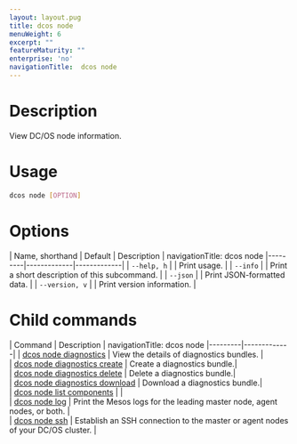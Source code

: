 ```yaml
---
layout: layout.pug
title: dcos node
menuWeight: 6
excerpt: ""
featureMaturity: ""
enterprise: 'no'
navigationTitle:  dcos node
---
```


<!-- This source repo for this topic is https://github.com/dcos/dcos-docs -->

    
# Description
View DC/OS node information.

# Usage

```bash
dcos node [OPTION]
```

# Options

| Name, shorthand | Default | Description |
navigationTitle:  dcos node
|---------|-------------|-------------|
| `--help, h`   |             |  Print usage. |
| `--info`   |             |  Print a short description of this subcommand. |
| `--json`   |             |  Print JSON-formatted data. |
| `--version, v`   |             | Print version information. |

# Child commands

| Command | Description |
navigationTitle:  dcos node
|---------|-------------|
| [dcos node diagnostics](/1.10/cli/command-reference/dcos-node/dcos-node-diagnostics/)   | View the details of diagnostics bundles. |  
| [dcos node diagnostics create](/1.10/cli/command-reference/dcos-node/dcos-node-diagnostics-create/)   | Create a diagnostics bundle.|  
| [dcos node diagnostics delete](/1.10/cli/command-reference/dcos-node/dcos-node-diagnostics-delete/)   | Delete a diagnostics bundle.|  
| [dcos node diagnostics download](/1.10/cli/command-reference/dcos-node/dcos-node-diagnostics-download/)   | Download a diagnostics bundle.|  
| [dcos node list components](/1.10/cli/command-reference/dcos-node/dcos-node-list-components/)   |             |  
| [dcos node log](/1.10/cli/command-reference/dcos-node/dcos-node-log/)   | Print the Mesos logs for the leading master node, agent nodes, or both. |  
| [dcos node ssh](/1.10/cli/command-reference/dcos-node/dcos-node-ssh/)   | Establish an SSH connection to the master or agent nodes of your DC/OS cluster. |  
